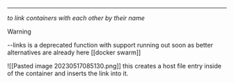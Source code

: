 ****
*to link containers with each other by their name*
>[!warning]
>--links is a deprecated function with support running out soon as better alternatives are already here [[docker swarm]]


![[Pasted image 20230517085130.png]]
this creates a host file entry inside of the container and inserts the link into it.